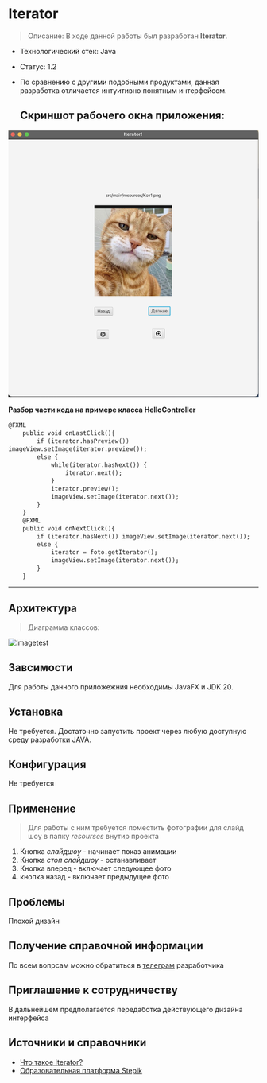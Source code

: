 # Iterator
>  Описание: В ходе данной работы был разработан  **Iterator**.
- Технологический стек: Java
- Статус: 1.2
- По сравнению с другими подобными продуктами, данная разработка отличается интуитивно понятным интерфейсом.

  **Скриншот рабочего окна приложения:**
  ----------------------------------------
![image](https://raw.githubusercontent.com/Wolahi/java_lab2/master/src/main/resources/screenshot/scren.png)


**Разбор части кода на примере класса HelloController**
```
@FXML
    public void onLastClick(){
        if (iterator.hasPreview()) imageView.setImage(iterator.preview());
        else {
            while(iterator.hasNext()) {
                iterator.next();
            }
            iterator.preview();
            imageView.setImage(iterator.next());
        }
    }
    @FXML
    public void onNextClick(){
        if (iterator.hasNext()) imageView.setImage(iterator.next());
        else {
            iterator = foto.getIterator();
            imageView.setImage(iterator.next());
        }
    }
```
------------------------
## Архитектура
> Диаграмма классов:

![imagetest](https://github.com/Brodyaga44/laba2/assets/145764043/ae0783de-b0b3-4cc8-884b-9036b145861e)

## Завсимости
Для работы данного приложежния необходимы JavaFX и JDK 20.

## Установка
Не требуется. Достаточно запустить проект через любую доступную среду разработки JAVA.

##  Конфигурация
Не требуется

## Применение
> Для работы с ним требуется поместить фотографии для слайд шоу в папку  *resourses* внутир проекта
1. Кнопка *слайдшоу* - начинает показ анимации
2. Кнопка *стоп слайдшоу* - останавливает
3. Кнопка вперед - включает следующее фото
4. кнопка назад - включает предыдущее фото

## Проблемы
Плохой дизайн

## Получение справочной информации
По всем вопрсам можно обратиться в [телеграм](https://t.me/Wolahi) разработчика

## Приглашение к сотрудничеству
В дальнейшем предполагается передаботка действующего дизайна интерфейса

## Источники и справочники
- [Что такое Iterator?](https://ru.wikipedia.org/wiki/Итератор)
- [Образовательная платформа Stepik](https://stepik.org/learn)